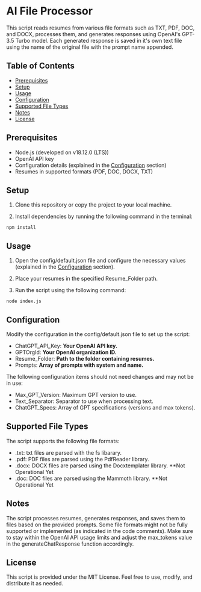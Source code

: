 # AI File Processor

This script reads resumes from various file formats such as TXT, PDF, DOC, and DOCX, processes them, and generates responses using OpenAI's GPT-3.5 Turbo model. Each generated response is saved in it's own text file using the name of the original file with the prompt name appended.

## Table of Contents

- [Prerequisites](#prerequisites)
- [Setup](#setup)
- [Usage](#usage)
- [Configuration](#configuration)
- [Supported File Types](#supported-file-types)
- [Notes](#notes)
- [License](#license)

## Prerequisites

- Node.js (developed on v18.12.0 (LTS))
- OpenAI API key
- Configuration details (explained in the [Configuration](#configuration) section)
- Resumes in supported formats (PDF, DOC, DOCX, TXT)

## Setup

1. Clone this repository or copy the project to your local machine.

2. Install dependencies by running the following command in the terminal:
~~~
npm install
~~~

## Usage
1. Open the config/default.json file and configure the necessary values (explained in the [Configuration](#configuration) section).

2. Place your resumes in the specified Resume_Folder path.

3. Run the script using the following command:
~~~
node index.js
~~~

## Configuration
Modify the configuration in the config/default.json file to set up the script:

- ChatGPT_API_Key: **Your OpenAI API key.**
- GPTOrgId: **Your OpenAI organization ID.**
- Resume_Folder: **Path to the folder containing resumes.**
- Prompts: **Array of prompts with system and name.**

The following configuration items should not need changes and may not be in use:
- Max_GPT_Version: Maximum GPT version to use.
- Text_Separator: Separator to use when processing text.
- ChatGPT_Specs: Array of GPT specifications (versions and max tokens).



## Supported File Types
The script supports the following file formats:

- .txt: txt files are parsed with the fs libarary.
- .pdf: PDF files are parsed using the PdfReader library.
- .docx: DOCX files are parsed using the Docxtemplater library. **Not Operational Yet
- .doc: DOC files are parsed using the Mammoth library. **Not Operational Yet

## Notes
The script processes resumes, generates responses, and saves them to files based on the provided prompts.
Some file formats might not be fully supported or implemented (as indicated in the code comments).
Make sure to stay within the OpenAI API usage limits and adjust the max_tokens value in the generateChatResponse function accordingly.

## License
This script is provided under the MIT License. Feel free to use, modify, and distribute it as needed.



